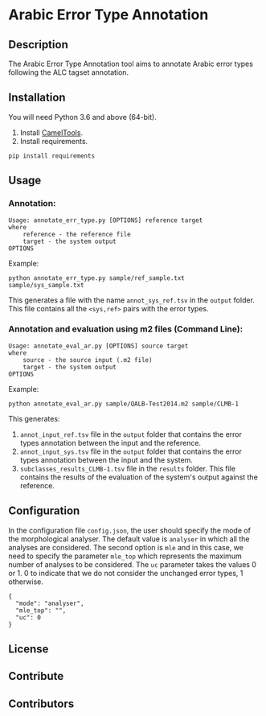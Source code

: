 # Arabic Error Type Annotation

## Description
The Arabic Error Type Annotation tool aims to annotate Arabic error types following the ALC tagset annotation.
## Installation
You will need Python 3.6 and above (64-bit).

1. Install [CamelTools](https://github.com/CAMeL-Lab/camel_tools#install-using-pip).
2. Install requirements.
```
pip install requirements
```

## Usage
### Annotation:
```
Usage: annotate_err_type.py [OPTIONS] reference target
where
    reference - the reference file
    target - the system output
OPTIONS
```

Example:

```
python annotate_err_type.py sample/ref_sample.txt sample/sys_sample.txt
```
This generates a file with the name ```annot_sys_ref.tsv``` in the ```output``` folder. This file contains all the ```<sys,ref>``` pairs with the error types.

### Annotation and evaluation using m2 files (Command Line):
```
Usage: annotate_eval_ar.py [OPTIONS] source target
where
    source - the source input (.m2 file)
    target - the system output
OPTIONS
```

Example:

```
python annotate_eval_ar.py sample/QALB-Test2014.m2 sample/CLMB-1
```

This generates:
1. ```annot_input_ref.tsv``` file in the ```output``` folder that contains  the error types annotation between the input and the reference.
2. ```annot_input_sys.tsv``` file in the ```output``` folder that contains the error types annotation between the input and the system.
3.  ```subclasses_results_CLMB-1.tsv``` file in the ```results``` folder. This file contains the results of the evaluation of the system's output against the reference.

## Configuration
In the configuration file ```config.json```, the user should specify the mode of the morphological analyser. The default value is ```analyser``` in which all the analyses are considered. The second option is 
```mle``` and in this case, we need to specify the parameter ```mle_top``` which represents the maximum number of analyses to be considered. The ```uc``` parameter takes the values 0 or 1. 0 to indicate that we do not consider the unchanged error types, 1 otherwise.  

```
{
  "mode": "analyser",
  "mle_top": "",
  "uc": 0
}
```


## License

## Contribute

## Contributors


